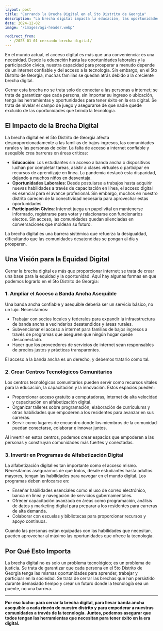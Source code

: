 ```yaml
---
layout: post
title: "Cerrando la Brecha Digital en el 5to Distrito de Georgia"
description: "La brecha digital impacta la educación, las oportunidades laborales y la participación cívica en el 5to Distrito de Georgia. Ampliemos el acceso a internet de banda ancha asequible y creemos centros tecnológicos comunitarios para asegurar que todos puedan prosperar en la era digital."
date: 2024-12-02
image: '/images/agi-header.webp'

redirect_from:
  - /2025-01-01-cerrando-brecha-digital/
---
```


En el mundo actual, el acceso digital es más que una conveniencia: es una necesidad. Desde la educación hasta las oportunidades laborales y la participación cívica, nuestra capacidad para prosperar a menudo depende de un internet confiable y del acceso a la tecnología. Sin embargo, en el 5to Distrito de Georgia, muchas familias se quedan atrás debido a la creciente brecha digital.

Cerrar esta brecha no se trata solo de conectar a las personas a internet; se trata de garantizar que cada persona, sin importar su ingreso o ubicación, tenga las herramientas y oportunidades para tener éxito en la era digital. Se trata de nivelar el campo de juego y asegurarse de que nadie quede excluido de las oportunidades que brinda la tecnología.

## El Impacto de la Brecha Digital

La brecha digital en el 5to Distrito de Georgia afecta desproporcionadamente a las familias de bajos ingresos, las comunidades rurales y las personas de color. La falta de acceso a internet confiable y asequible crea barreras en áreas críticas:

- **Educación**: Los estudiantes sin acceso a banda ancha o dispositivos luchan por completar tareas, asistir a clases virtuales o participar en recursos de aprendizaje en línea. La pandemia destacó esta disparidad, dejando a muchos niños en desventaja.  
- **Oportunidades Laborales**: Desde postularse a trabajos hasta adquirir nuevas habilidades a través de capacitación en línea, el acceso digital es esencial para el avance profesional. Sin embargo, muchos en nuestro distrito carecen de la conectividad necesaria para aprovechar estas oportunidades.  
- **Participación Cívica**: Internet juega un papel vital en mantenerse informado, registrarse para votar y relacionarse con funcionarios electos. Sin acceso, las comunidades quedan silenciadas en conversaciones que moldean su futuro.  

La brecha digital es una barrera sistémica que refuerza la desigualdad, dificultando que las comunidades desatendidas se pongan al día y prosperen.

## Una Visión para la Equidad Digital

Cerrar la brecha digital es más que proporcionar internet; se trata de crear una base para la equidad y la oportunidad. Aquí hay algunas formas en que podemos lograrlo en el 5to Distrito de Georgia:

### 1. **Ampliar el Acceso a Banda Ancha Asequible**

Una banda ancha confiable y asequible debería ser un servicio básico, no un lujo. Necesitamos:

- Trabajar con socios locales y federales para expandir la infraestructura de banda ancha a vecindarios desatendidos y áreas rurales.  
- Subvencionar el acceso a internet para familias de bajos ingresos a través de programas que aseguren que ningún hogar quede desconectado.  
- Hacer que los proveedores de servicios de internet sean responsables de precios justos y prácticas transparentes.  

El acceso a la banda ancha es un derecho, y debemos tratarlo como tal.

### 2. **Crear Centros Tecnológicos Comunitarios**

Los centros tecnológicos comunitarios pueden servir como recursos vitales para la educación, la capacitación y la innovación. Estos espacios pueden:

- Proporcionar acceso gratuito a computadoras, internet de alta velocidad y capacitación en alfabetización digital.  
- Organizar talleres sobre programación, elaboración de currículums y otras habilidades que empoderen a los residentes para avanzar en sus carreras.  
- Servir como lugares de encuentro donde los miembros de la comunidad puedan conectarse, colaborar e innovar juntos.  

Al invertir en estos centros, podemos crear espacios que empoderen a las personas y construyan comunidades más fuertes y conectadas.

### 3. **Invertir en Programas de Alfabetización Digital**

La alfabetización digital es tan importante como el acceso mismo. Necesitamos asegurarnos de que todos, desde estudiantes hasta adultos mayores, tengan las habilidades para navegar en el mundo digital. Los programas deben enfocarse en:

- Enseñar habilidades esenciales como el uso de correo electrónico, banca en línea y navegación de servicios gubernamentales.  
- Ofrecer capacitación avanzada en áreas como programación, análisis de datos y marketing digital para preparar a los residentes para carreras de alta demanda.  
- Colaborar con escuelas y bibliotecas para proporcionar recursos y apoyo continuos.  

Cuando las personas están equipadas con las habilidades que necesitan, pueden aprovechar al máximo las oportunidades que ofrece la tecnología.

## Por Qué Esto Importa

La brecha digital no es solo un problema tecnológico; es un problema de justicia. Se trata de garantizar que cada persona en el 5to Distrito de Georgia tenga las mismas oportunidades para aprender, trabajar y participar en la sociedad. Se trata de cerrar las brechas que han persistido durante demasiado tiempo y crear un futuro donde la tecnología sea un puente, no una barrera.

---

**Por eso lucho: para cerrar la brecha digital, para llevar banda ancha asequible a cada rincón de nuestro distrito y para empoderar a nuestras comunidades a través de la tecnología. Juntos, podemos asegurar que todos tengan las herramientas que necesitan para tener éxito en la era digital.**